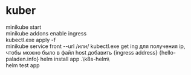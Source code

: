 # kuber
minikube start  
minikube addons enable ingress  
kubectl.exe apply -f  
minikube service front --url  /или/  kubectl.exe get ing для получения ip, чтобы можно было в файл host добавить {ingress address} {hello-paladen.info}
helm install app .\k8s-helm\  
helm test app